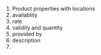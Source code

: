 1. Product properties with locations
2. availablity
3. rate
4. validity and quantity
5. provided by
6. description
7. 